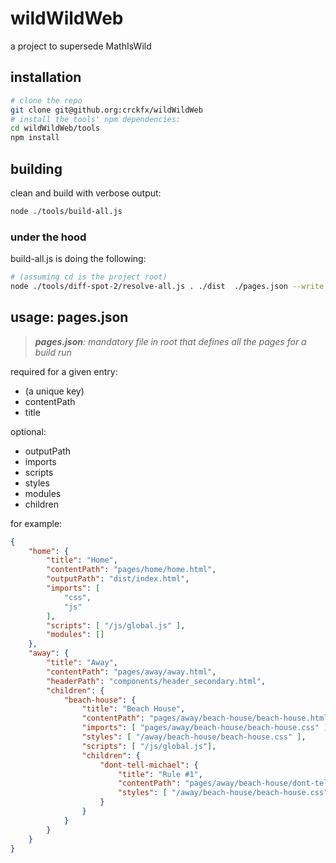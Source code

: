 # wildWildWeb
a project to supersede MathIsWild

## installation
```bash
# clone the repo
git clone git@github.org:crckfx/wildWildWeb
# install the tools' npm dependencies:
cd wildWildWeb/tools
npm install
```

## building
clean and build with verbose output:
```bash
node ./tools/build-all.js
```

### under the hood
build-all.js is doing the following:
``` bash
# (assuming cd is the project root)
node ./tools/diff-spot-2/resolve-all.js . ./dist  ./pages.json --write --clean --verbose
```

## usage: pages.json
> *<strong>pages.json</strong>: mandatory file in root that defines all the pages for a build run*

required for a given entry:
- (a unique key)
- contentPath
- title

optional:
- outputPath
- imports
- scripts
- styles
- modules
- children


for example:
``` json
{
    "home": {
        "title": "Home",
        "contentPath": "pages/home/home.html",
        "outputPath": "dist/index.html",
        "imports": [
            "css",
            "js"
        ],
        "scripts": [ "/js/global.js" ],
        "modules": []
    },
    "away": {
        "title": "Away",
        "contentPath": "pages/away/away.html",
        "headerPath": "components/header_secondary.html",
        "children": {
            "beach-house": {
                "title": "Beach House",
                "contentPath": "pages/away/beach-house/beach-house.html",
                "imports": [ "pages/away/beach-house/beach-house.css" ],
                "styles": [ "/away/beach-house/beach-house.css" ],
                "scripts": [ "/js/global.js"],
                "children": {
                    "dont-tell-michael": {
                        "title": "Rule #1",
                        "contentPath": "pages/away/beach-house/dont-tell-michael/dont-tell-michael.html",
                        "styles": [ "/away/beach-house/beach-house.css" ],
                    }
                }
            }
        }
    }
}
```


